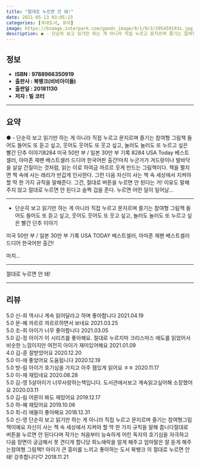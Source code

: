 ```yaml
---
title: "절대로 누르면 안 돼!"
date: 2021-05-13 03:05:23
categories: [국내도서, 유아]
image: https://bimage.interpark.com/goods_image/9/1/9/3/295459193s.jpg
description: ● - 단순히 보고 읽기만 하는 게 아니라 직접 누르고 문지르며 즐기는 참여형 그림책 들어도 들어도 또 듣고 싶고, 웃어도 웃어도 또 웃고 싶고, 눌러도 눌러도 또 누르고 싶은 빨간 단추 이야기8284 미국 50만 부 / 일본 30만 부 기록 8284 USA Today 베스트셀러, 아
---
```


## **정보**

- **ISBN : 9788966350919**
- **출판사 : 북뱅크(비비아이들)**
- **출판일 : 20181130**
- **저자 : 빌 코터**

------



## **요약**

●  - 단순히 보고 읽기만 하는 게 아니라 직접 누르고 문지르며 즐기는 참여형 그림책 들어도 들어도 또 듣고 싶고, 웃어도 웃어도 또 웃고 싶고, 눌러도 눌러도 또 누르고 싶은 빨간 단추 이야기8284 미국 50만 부 / 일본 30만 부 기록 8284 USA Today 베스트셀러, 아마존 재팬 베스트셀러 드디어 한국어판 출간!마치 누군가가 겨드랑이나 발바닥을 살살 간질이는 것처럼, 읽는 이로 하여금 까르르 웃게 만드는 그림책이다. 책을 펼치면 책 속에 사는 래리가 반갑게 인사한다. 그런 다음 자신이 사는 책 속 세상에서 지켜야 할 딱 한 가지 규칙을 말해준다. 그건, 절대로 버튼을 누르면 안 된다는 거! 이유도 말해주지 않고 절대로 누르면 안 된다고 슬쩍 겁을 준다. 누르면 어떤 일이 일어날...

------

- 단순히 보고 읽기만 하는 게 아니라 직접 누르고 문지르며 즐기는 참여형 그림책
 들어도 들어도 또 듣고 싶고, 웃어도 웃어도 또 웃고 싶고, 눌러도 눌러도 또 누르고 싶은 빨간 단추 이야기

미국 50만 부 / 일본 30만 부 기록 
USA TODAY 베스트셀러, 아마존 재팬 베스트셀러 드디어 한국어판 출간!

마치... 

------


절대로 누르면 안 돼! 

------


## **리뷰** 

5.0 신-희 역시나 계속 읽어달라고 하며 좋아합니다 2021.04.19 <br/>5.0 문-혜 까르르 까르르하면서 보네요 2021.03.25 <br/>5.0 조-희 아이가 너무 좋아합니다 2021.03.05 <br/>5.0 김-정 아이가 이 시리즈를 좋아해요. 절대로 누르지마 크리스마스 에도를 읽었어서 비슷한 느낌이지만 여전히 아이가 재미있어해요  2021.01.09 <br/>4.0 김-훈 잘받았어요 2020.12.20 <br/>5.0 이-애 좋았어요 도움됩니다 2020.12.19 <br/>5.0 방-림 아이가 호기심을 가지고 아주 잼있게 읽어요 ㅎㅎ 2020.11.17 <br/>5.0 이-재 재밌네요 2020.08.28 <br/>5.0 김-영 5살아이가  너무사랑하는책입니다. 도서관에서보고 계속읽고싶어해 소장했어요 2020.03.11 <br/>5.0 김-림 어른이 봐도 재밌어요 2019.12.17 <br/>5.0 하-혜 재밌어요 2019.10.06 <br/>5.0 최-리 애들이 좋아해요  2018.12.31 <br/>5.0 신-영 단순히 보고 읽기만 하는 게 아니라 직접 누르고 문지르며 즐기는 참여형그림책이예요
자신이 사는 책 속 세상에서 지켜야 할 딱 한 가지 규칙을 말해 줍니다절대로 버튼을 누르면 안 된다다며
작가는 처음부터 능숙하게 어린 독자의 호기심을 자극하고 다음 장면이 궁금해서 못 견디게 합니당
희노애락을 알게 해주고
엄마말은 잘 듣게 해주는참여형 그림책!!
아이가 큰 흥미를 느끼고 좋아하는 도서
북뱅크 의 절대로 누르면 안 돼!
강추합니다♡ 2018.11.21 <br/>